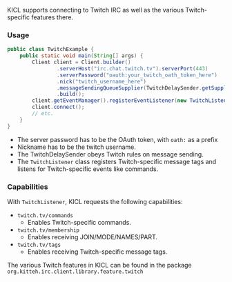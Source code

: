 KICL supports connecting to Twitch IRC as well as the various Twitch-specific features there.

### Usage

```java
public class TwitchExample {
    public static void main(String[] args) {
        Client client = Client.builder()
                .serverHost("irc.chat.twitch.tv").serverPort(443)
                .serverPassword("oauth:your_twitch_oath_token_here")
                .nick("twitch_username_here")
                .messageSendingQueueSupplier(TwitchDelaySender.getSupplier(false))
                .build();
        client.getEventManager().registerEventListener(new TwitchListener(client));
        client.connect();
        // etc.
    }
}
```

* The server password has to be the OAuth token, with `oath:` as a prefix
* Nickname has to be the twitch username.
* The TwitchDelaySender obeys Twitch rules on message sending.
* The `TwitchListener` class registers Twitch-specific message tags and listens
for Twitch-specific events like commands.

### Capabilities

With `TwitchListener`, KICL requests the following capabilities:

* `twitch.tv/commands`
  * Enables Twitch-specific commands.
* `twitch.tv/membership`
  * Enables receiving JOIN/MODE/NAMES/PART.
* `twitch.tv/tags`
  * Enables receiving Twitch-specific message tags.

The various Twitch features in KICL can be found in the package
`org.kitteh.irc.client.library.feature.twitch`